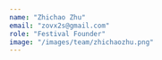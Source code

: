 ```yaml
---
name: "Zhichao Zhu"
email: "zovx2s@gmail.com"
role: "Festival Founder"
image: "/images/team/zhichaozhu.png"
---
```

